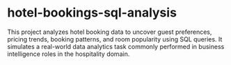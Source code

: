 # hotel-bookings-sql-analysis
This project analyzes hotel booking data to uncover guest preferences, pricing trends, booking patterns, and room popularity using SQL queries. It simulates a real-world data analytics task commonly performed in business intelligence roles in the hospitality domain.
